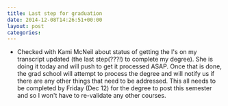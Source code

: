 ```yaml
---
title: Last step for graduation
date: 2014-12-08T14:26:51+00:00
layout: post
categories:
---
```

  * Checked with Kami McNeil about status of getting the I's on my transcript updated (the last step(???!) to complete my degree). She is doing it today and will push to get it processed ASAP. Once that is done, the grad school will attempt to process the degree and will notify us if there are any other things that need to be addressed. This all needs to be completed by Friday (Dec 12) for the degree to post this semester and so I won't have to re-validate any other courses.
